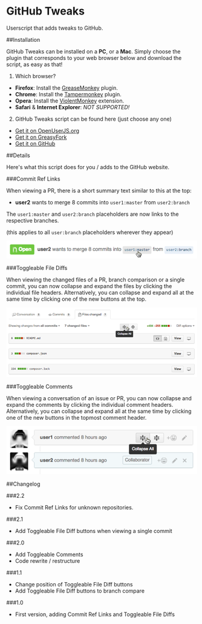 # GitHub Tweaks

Userscript that adds tweaks to GitHub.

##Installation

GitHub Tweaks can be installed on a **PC**, or a **Mac**.
Simply choose the plugin that corresponds to your web browser below and download the script, as easy as that!

1. Which browser?
  - **Firefox**: Install the [GreaseMonkey](https://addons.mozilla.org/en-US/firefox/addon/greasemonkey/) plugin.
  - **Chrome**: Install the [Tampermonkey](https://chrome.google.com/webstore/detail/tampermonkey/dhdgffkkebhmkfjojejmpbldmpobfkfo?hl=en) plugin.
  - **Opera**: Install the [ViolentMonkey](https://addons.opera.com/en/extensions/details/violent-monkey/) extension.
  - **Safari** & **Internet Explorer**: *NOT SUPPORTED!*

2. GitHub Tweaks script can be found here (just choose any one)
  - [Get it on OpenUserJS.org](https://openuserjs.org/install/noplanman/GitHub_Tweaks.user.js)
  - [Get it on GreasyFork](https://greasyfork.org/en/scripts/20340-github-tweaks/code/GitHub_Tweaks.user.js)
  - [Get it on GitHub](https://raw.githubusercontent.com/noplanman/GitHub-Tweaks/master/GitHub_Tweaks.user.js)

##Details

Here's what this script does for you / adds to the GitHub website.

###Commit Ref Links

When viewing a PR, there is a short summary text similar to this at the top:

- **user2** wants to merge 8 commits into `user1:master` from `user2:branch`

The `user1:master` and `user2:branch` placeholders are now links to the respective branches.

(this applies to all `user:branch` placeholders wherever they appear)

![Commit Ref Links](assets/CommitRefLinks.png)

###Toggleable File Diffs

When viewing the changed files of a PR, branch comparison or a single commit, you can now collapse and expand the files by clicking the individual file headers.
Alternatively, you can collapse and expand all at the same time by clicking one of the new buttons at the top.

![Toggleable File Diffs](assets/ToggleableFileDiffs.png)

###Toggleable Comments

When viewing a conversation of an issue or PR, you can now collapse and expand the comments by clicking the individual comment headers.
Alternatively, you can collapse and expand all at the same time by clicking one of the new buttons in the topmost comment header.

![Toggleable Comments](assets/ToggleableComments.png)

##Changelog

###2.2

- Fix Commit Ref Links for unknown repositories.

###2.1

- Add Toggleable File Diff buttons when viewing a single commit

###2.0

- Add Toggleable Comments
- Code rewrite / restructure

###1.1

- Change position of Toggleable File Diff buttons
- Add Toggleable File Diff buttons to branch compare

###1.0

- First version, adding Commit Ref Links and Toggleable File Diffs

